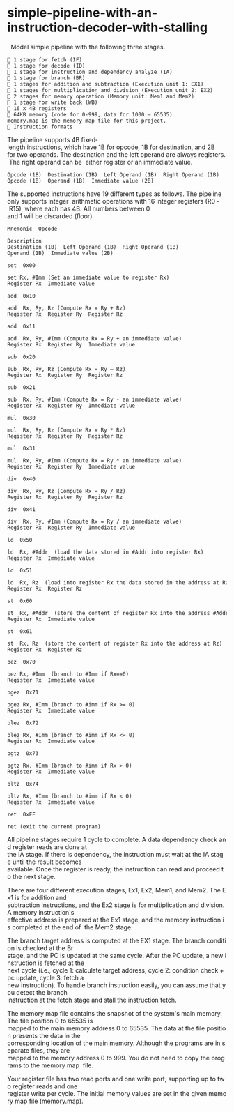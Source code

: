 # simple-pipeline-with-an-instruction-decoder-with-stalling
 
Model simple pipeline with the following three stages.  

```
 1 stage for fetch (IF) 
 1 stage for decode (ID) 
 1 stage for instruction and dependency analyze (IA) 
 1 stage for branch (BR) 
 1 stages for addition and subtraction (Execution unit 1: EX1) 
 1 stages for multiplication and division (Execution unit 2: EX2) 
 2 stages for memory operation (Memory unit: Mem1 and Mem2) 
 1 stage for write back (WB) 
 16 x 4B registers 
 64KB memory (code for 0‐999, data for 1000 – 65535) 
memory.map is the memory map file for this project.  
 Instruction formats 
```

The pipeline supports 4B fixed‐length instructions, which have 1B for opcode, 1B for destination, and 2B 
for two operands. The destination and the left operand are always registers. The right operand can be 
either register or an immediate value.  

```
Opcode (1B)  Destination (1B)  Left Operand (1B)  Right Operand (1B) 
Opcode (1B)  Operand (1B)  Immediate value (2B) 
```
The supported instructions have 19 different types as follows. The pipeline only supports integer 
arithmetic operations with 16 integer registers (R0 ‐ R15), where each has 4B. All numbers between 0 
and 1 will be discarded (floor). 

```
Mnemonic  Opcode 
```
```
Description 
Destination (1B)  Left Operand (1B)  Right Operand (1B) 
Operand (1B)  Immediate value (2B) 
```
```
set  0x00 
```
```
set Rx, #Imm (Set an immediate value to register Rx) 
Register Rx  Immediate value 
```
```
add  0x10 
```
```
add  Rx, Ry, Rz (Compute Rx = Ry + Rz) 
Register Rx  Register Ry  Register Rz 
```
```
add  0x11 
```
```
add  Rx, Ry, #Imm (Compute Rx = Ry + an immediate valve) 
Register Rx  Register Ry  Immediate value 
```
```
sub  0x20 
```
```
sub  Rx, Ry, Rz (Compute Rx = Ry – Rz) 
Register Rx  Register Ry  Register Rz 
```
```
sub  0x21 
```
```
sub  Rx, Ry, #Imm (Compute Rx = Ry ‐ an immediate valve) 
Register Rx  Register Ry  Immediate value 
```
```
mul  0x30 
```
```
mul  Rx, Ry, Rz (Compute Rx = Ry * Rz) 
Register Rx  Register Ry  Register Rz 
```
```
mul  0x31 
```
```
mul  Rx, Ry, #Imm (Compute Rx = Ry * an immediate valve) 
Register Rx  Register Ry  Immediate value 
```
```
div  0x40 
```
```
div  Rx, Ry, Rz (Compute Rx = Ry / Rz) 
Register Rx  Register Ry  Register Rz 
```
```
div  0x41 
```
```
div  Rx, Ry, #Imm (Compute Rx = Ry / an immediate valve) 
Register Rx  Register Ry  Immediate value 
```
```
ld  0x50 
```
```
ld  Rx, #Addr  (load the data stored in #Addr into register Rx)
Register Rx  Immediate value 
```
```
ld  0x51 
```
```
ld  Rx, Rz  (load into register Rx the data stored in the address at Rz) 
Register Rx  Register Rz 
```
```
st  0x60 
```
```
st  Rx, #Addr  (store the content of register Rx into the address #Addr. E.g.) 
Register Rx  Immediate value 
```
```
st  0x61 
```
```
st  Rx, Rz  (store the content of register Rx into the address at Rz) 
Register Rx  Register Rz 
```

```
bez  0x70 
```
```
bez Rx, #Imm  (branch to #Imm if Rx==0) 
Register Rx  Immediate value 
```
```
bgez  0x71 
```
```
bgez Rx, #Imm (branch to #imm if Rx >= 0) 
Register Rx  Immediate value 
```
```
blez  0x72 
```
```
blez Rx, #Imm (branch to #imm if Rx <= 0) 
Register Rx  Immediate value 
```
```
bgtz  0x73 
```
```
bgtz Rx, #Imm (branch to #imm if Rx > 0) 
Register Rx  Immediate value 
```
```
bltz  0x74 
```
```
bltz Rx, #Imm (branch to #imm if Rx < 0) 
Register Rx  Immediate value 
```
```
ret  0xFF 
```
```
ret (exit the current program) 
```
All pipeline stages require 1 cycle to complete. A data dependency check and register reads are done at 
the IA stage. If there is dependency, the instruction must wait at the IA stage until the result becomes 
available. Once the register is ready, the instruction can read and proceed to the next stage.  

There are four different execution stages, Ex1, Ex2, Mem1, and Mem2. The Ex1 is for addition and 
subtraction instructions, and the Ex2 stage is for multiplication and division. A memory instruction's 
effective address is prepared at the Ex1 stage, and the memory instruction is completed at the end of 
the Mem2 stage. 

The branch target address is computed at the EX1 stage. The branch condition is checked at the Br 
stage, and the PC is updated at the same cycle. After the PC update, a new instruction is fetched at the 
next cycle (i.e., cycle 1: calculate target address, cycle 2: condition check + pc update, cycle 3: fetch a 
new instruction). To handle branch instruction easily, you can assume that you detect the branch 
instruction at the fetch stage and stall the instruction fetch.

The memory map file contains the snapshot of the system's main memory. The file position 0 to 65535 is 
mapped to the main memory address 0 to 65535. The data at the file position presents the data in the 
corresponding location of the main memory. Although the programs are in separate files, they are 
mapped to the memory address 0 to 999. You do not need to copy the programs to the memory map 
file. 

Your register file has two read ports and one write port, supporting up to two register reads and one 
register write per cycle. The initial memory values are set in the given memory map file (memory.map). 


